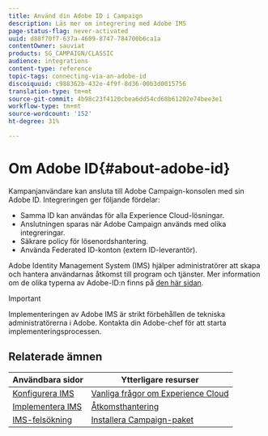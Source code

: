 ```yaml
---
title: Använd din Adobe ID i Campaign
description: Läs mer om integrering med Adobe IMS
page-status-flag: never-activated
uuid: d88f70f7-637a-4609-8747-784700b6ca1a
contentOwner: sauviat
products: SG_CAMPAIGN/CLASSIC
audience: integrations
content-type: reference
topic-tags: connecting-via-an-adobe-id
discoiquuid: c988362b-432e-4f9f-8d36-00b3d0015756
translation-type: tm+mt
source-git-commit: 4b98c23f4120cbea6dd54cd68b61202e74bee3e1
workflow-type: tm+mt
source-wordcount: '152'
ht-degree: 31%

---
```



# Om Adobe ID{#about-adobe-id}

Kampanjanvändare kan ansluta till Adobe Campaign-konsolen med sin Adobe ID. Integreringen ger följande fördelar:

* Samma ID kan användas för alla Experience Cloud-lösningar.
* Anslutningen sparas när Adobe Campaign används med olika integreringar.
* Säkrare policy för lösenordshantering.
* Använda Federated ID-konton (extern ID-leverantör).

Adobe Identity Management System (IMS) hjälper administratörer att skapa och hantera användarnas åtkomst till program och tjänster. Mer information om de olika typerna av Adobe-ID:n finns på [den här sidan](https://helpx.adobe.com/enterprise/using/identity.html).

>[!IMPORTANT]
>
>Implementeringen av Adobe IMS är strikt förbehållen de tekniska administratörerna i Adobe. Kontakta din Adobe-chef för att starta implementeringsprocessen.

## Relaterade ämnen

| Användbara sidor | Ytterligare resurser |
|---|---|
| [Konfigurera IMS](../../integrations/using/configuring-ims.md) | [Vanliga frågor om Experience Cloud](https://docs.adobe.com/content/help/en/core-services/interface/manage-users-and-products/faq.html) |
| [Implementera IMS](../../integrations/using/implementing-ims.md) | [Åtkomsthantering](../../platform/using/access-management.md) |
| [IMS-felsökning](../../integrations/using/ims-troubleshooting.md) | [Installera Campaign-paket](../../installation/using/installing-campaign-standard-packages.md) |
